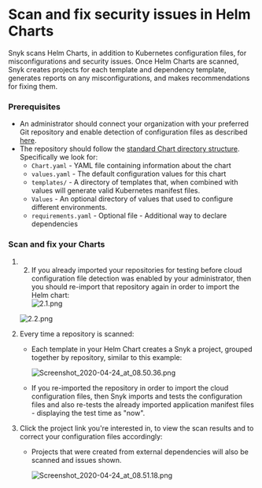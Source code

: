 # Scan and fix security issues in Helm Charts

Snyk scans Helm Charts, in addition to Kubernetes configuration files, for misconfigurations and security issues. Once Helm Charts are scanned, Snyk creates projects for each template and dependency template, generates reports on any misconfigurations, and makes recommendations for fixing them.

### Prerequisites

* An administrator should connect your organization with your preferred Git repository and enable detection of configuration files as described [here](https://support.snyk.io/hc/articles/360006402818#UUID-c1919782-6bfa-b84b-a638-3913cee39fc5).
* The repository should follow the [standard Chart directory structure](https://helm.sh/docs/topics/charts/#the-chart-file-structure). Specifically we look for:
  * `Chart.yaml` - YAML file containing information about the chart
  * `values.yaml` - The default configuration values for this chart
  * `templates/` - A directory of templates that, when combined with values will generate valid Kubernetes manifest files.
  * `Values` - An optional directory of values that used to configure different environments.
  * `requirements.yaml` - Optional file - Additional way to declare dependencies

### Scan and fix your Charts

1. 2. If you already imported your repositories for testing before cloud configuration file detection was enabled by your administrator, then you should re-import that repository again in order to import the Helm chart:  
   ![2.1.png](https://support.snyk.io/hc/article_attachments/4402311127313/2.1.png)

   ![2.2.png](https://support.snyk.io/hc/article_attachments/360010755737/2.2.png)

3. Every time a repository is scanned:
   * Each template in your Helm Chart creates a Snyk a project, grouped together by repository, similar to this example:

     ![Screenshot\_2020-04-24\_at\_08.50.36.png](https://support.snyk.io/hc/article_attachments/360007923577/Screenshot_2020-04-24_at_08.50.36.png)

   * If you re-imported the repository in order to import the cloud configuration files, then Snyk imports and tests the configuration files and also re-tests the already imported application manifest files - displaying the test time as "now".
4. Click the project link you're interested in, to view the scan results and to correct your configuration files accordingly:
   * Projects that were created from external dependencies will also be scanned and issues shown.

     ![Screenshot\_2020-04-24\_at\_08.51.18.png](https://support.snyk.io/hc/article_attachments/360008006638/Screenshot_2020-04-24_at_08.51.18.png)

